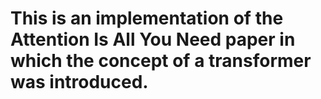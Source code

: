 # This is an implementation of the Attention Is All You Need paper in which the concept of a transformer was introduced.
